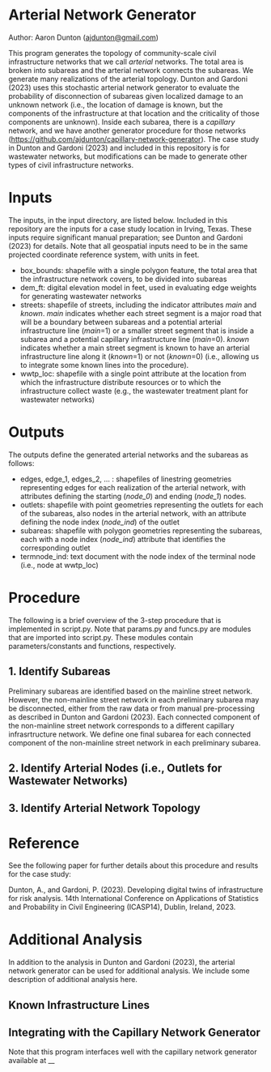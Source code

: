 # Arterial Network Generator 
Author: Aaron Dunton (ajdunton@gmail.com)

This program generates the topology of community-scale civil infrastructure networks that we call *arterial* networks. The total area is broken into subareas and the arterial network connects the subareas. We generate many realizations of the arterial topology. Dunton and Gardoni (2023) uses this stochastic arterial network generator to evaluate the probability of disconnection of subareas given localized damage to an unknown network (i.e., the location of damage is known, but the components of the infrastructure at that location and the criticality of those components are unknown). Inside each subarea, there is a *capillary* network, and we have another generator procedure for those networks (https://github.com/ajdunton/capillary-network-generator). The case study in Dunton and Gardoni (2023) and included in this repository is for wastewater networks, but modifications can be made to generate other types of civil infrastructure networks.

# Inputs
The inputs, in the input directory, are listed below. Included in this repository are the inputs for a case study location in Irving, Texas. These inputs require significant manual preparation; see Dunton and Gardoni (2023) for details. Note that all geospatial inputs need to be in the same projected coordinate reference system, with units in feet.
- box_bounds: shapefile with a single polygon feature, the total area that the infrastructure network covers, to be divided into subareas
- dem_ft: digital elevation model in feet, used in evaluating edge weights for generating wastewater networks
- streets: shapefile of streets, including the indicator attributes *main* and *known*. *main* indicates whether each street segment is a major road that will be a boundary between subareas and a potential arterial infrastructure line (*main*=1) or a smaller street segment that is inside a subarea and a potential capillary infrastructure line (*main*=0). *known* indicates whether a main street segment is known to have an arterial infrastructure line along it (*known*=1) or not (*known*=0) (i.e., allowing us to integrate some known lines into the procedure).
- wwtp_loc: shapefile with a single point attribute at the location from which the infrastructure distribute resources or to which the infrastructure collect waste (e.g., the wastewater treatment plant for wastewater networks)

# Outputs
The outputs define the generated arterial networks and the subareas as follows:
- edges, edge_1, edges_2, ... : shapefiles of linestring geometries representing edges for each realization of the arterial network, with attributes defining the starting (*node_0*) and ending (*node_1*) nodes.
- outlets: shapefile with point geometries representing the outlets for each of the subareas, also nodes in the arterial network, with an attribute defining the node index (*node_ind*) of the outlet
- subareas: shapefile with polygon geometries representing the subareas, each with a node index (*node_ind*) attribute that identifies the corresponding outlet
- termnode_ind: text document with the node index of the terminal node (i.e., node at wwtp_loc)

# Procedure
The following is a brief overview of the 3-step procedure that is implemented in script.py. Note that params.py and funcs.py are modules that are imported into script.py. These modules contain parameters/constants and functions, respectively.

## 1. Identify Subareas
Preliminary subareas are identified based on the mainline street network. However, the non-mainline street network in each preliminary subarea may be disconnected, either from the raw data or from manual pre-processing as described in Dunton and Gardoni (2023). Each connected component of the non-mainline street network corresponds to a different capillary infrasrtructure network. We define one final subarea for each connected component of the non-mainline street network in each preliminary subarea.

## 2. Identify Arterial Nodes (i.e., Outlets for Wastewater Networks)

## 3. Identify Arterial Network Topology


# Reference
See the following paper for further details about this procedure and results for the case study:

Dunton, A., and Gardoni, P. (2023). Developing digital twins of infrastructure for risk analysis. 14th International Conference on Applications of Statistics and Probability in Civil Engineering (ICASP14), Dublin, Ireland, 2023.

# Additional Analysis
In addition to the analysis in Dunton and Gardoni (2023), the arterial network generator can be used for additional analysis. We include some description of additional analysis here.

## Known Infrastructure Lines

## Integrating with the Capillary Network Generator
Note that this program interfaces well with the capillary network generator available at __
